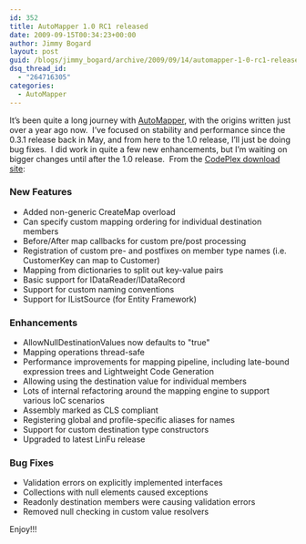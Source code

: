 ```yaml
---
id: 352
title: AutoMapper 1.0 RC1 released
date: 2009-09-15T00:34:23+00:00
author: Jimmy Bogard
layout: post
guid: /blogs/jimmy_bogard/archive/2009/09/14/automapper-1-0-rc1-released.aspx
dsq_thread_id:
  - "264716305"
categories:
  - AutoMapper
---
```

It’s been quite a long journey with [AutoMapper](http://automapper.codeplex.com/), with the origins written just over a year ago now.&#160; I’ve focused on stability and performance since the 0.3.1 release back in May, and from here to the 1.0 release, I’ll just be doing bug fixes.&#160; I did work in quite a few new enhancements, but I’m waiting on bigger changes until after the 1.0 release.&#160; From the [CodePlex download site](http://automapper.codeplex.com/Release/ProjectReleases.aspx?ReleaseId=32994):

### New Features

  * Added non-generic CreateMap overload 
  * Can specify custom mapping ordering for individual destination members 
  * Before/After map callbacks for custom pre/post processing 
  * Registration of custom pre- and postfixes on member type names (i.e. CustomerKey can map to Customer) 
  * Mapping from dictionaries to split out key-value pairs 
  * Basic support for IDataReader/IDataRecord 
  * Support for custom naming conventions 
  * Support for IListSource (for Entity Framework)

### Enhancements

  * AllowNullDestinationValues now defaults to "true" 
  * Mapping operations thread-safe 
  * Performance improvements for mapping pipeline, including late-bound expression trees and Lightweight Code Generation 
  * Allowing using the destination value for individual members 
  * Lots of internal refactoring around the mapping engine to support various IoC scenarios 
  * Assembly marked as CLS compliant 
  * Registering global and profile-specific aliases for names 
  * Support for custom destination type constructors 
  * Upgraded to latest LinFu release

### Bug Fixes

  * Validation errors on explicitly implemented interfaces 
  * Collections with null elements caused exceptions 
  * Readonly destination members were causing validation errors 
  * Removed null checking in custom value resolvers

Enjoy!!!